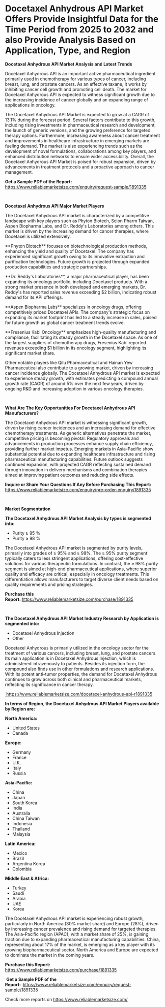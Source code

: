 <p><h1>Docetaxel Anhydrous API Market Offers Provide Insightful Data for the Time Period from 2025 to 2032 and also Provide Analysis Based on Application, Type, and Region</h1></p><p><strong>Docetaxel Anhydrous API Market Analysis and Latest Trends</strong></p>
<p><p>Docetaxel Anhydrous API is an important active pharmaceutical ingredient primarily used in chemotherapy for various types of cancer, including breast, lung, and prostate cancers. As an effective taxane, it works by inhibiting cancer cell growth and promoting cell death. The market for Docetaxel Anhydrous API is expected to witness significant growth due to the increasing incidence of cancer globally and an expanding range of applications in oncology.</p><p>The Docetaxel Anhydrous API Market is expected to grow at a CAGR of 13.1% during the forecast period. Several factors contribute to this growth, including rising investments in pharmaceutical research and development, the launch of generic versions, and the growing preference for targeted therapy options. Furthermore, increasing awareness about cancer treatment and improvements in healthcare infrastructure in emerging markets are fueling demand. The market is also experiencing trends such as the development of novel formulations, collaborations among key players, and enhanced distribution networks to ensure wider accessibility. Overall, the Docetaxel Anhydrous API Market is poised for robust expansion, driven by advancements in treatment protocols and a proactive approach to cancer management.</p></p>
<p><strong>Get a Sample PDF of the Report:&nbsp;</strong> <a href="https://www.reliablemarketsize.com/enquiry/request-sample/1891335?utm_campaign=3525&utm_medium=2&utm_source=Github&utm_content=ia&utm_term=28032025&utm_id=docetaxel-anhydrous-api">https://www.reliablemarketsize.com/enquiry/request-sample/1891335</a></p>
<p>&nbsp;</p>
<p><strong>Docetaxel Anhydrous API Major Market Players</strong></p>
<p><p>The Docetaxel Anhydrous API market is characterized by a competitive landscape with key players such as Phyton Biotech, Scion Pharm Taiwan, Aspen Biopharma Labs, and Dr. Reddy's Laboratories among others. This market is driven by the increasing demand for cancer therapies, where Docetaxel is utilized extensively.</p><p>**Phyton Biotech** focuses on biotechnological production methods, enhancing the yield and quality of Docetaxel. The company has experienced significant growth owing to its innovative extraction and purification technologies. Future growth is projected through expanded production capabilities and strategic partnerships.</p><p>**Dr. Reddy's Laboratories**, a major pharmaceutical player, has been expanding its oncology portfolio, including Docetaxel products. With a strong market presence in both developed and emerging markets, Dr. Reddy's has reported sales revenue exceeding $2 billion, indicating robust demand for its API offerings.</p><p>**Aspen Biopharma Labs** specializes in oncology drugs, offering competitively priced Docetaxel APIs. The company's strategic focus on expanding its market footprint has led to a steady increase in sales, poised for future growth as global cancer treatment trends evolve.</p><p>**Fresenius Kabi Oncology** emphasizes high-quality manufacturing and compliance, facilitating its steady growth in the Docetaxel space. As one of the largest suppliers of chemotherapy drugs, Fresenius Kabi reported revenues exceeding $1 billion in its oncology segment, highlighting its significant market share.</p><p>Other notable players like Qilu Pharmaceutical and Hainan Yew Pharmaceutical also contribute to a growing market, driven by increasing cancer incidence globally. The Docetaxel Anhydrous API market is expected to experience steady growth, with estimates predicting a compound annual growth rate (CAGR) of around 5% over the next few years, driven by ongoing R&D and increasing adoption in various oncology therapies.</p></p>
<p>&nbsp;</p>
<p><strong>What Are The Key Opportunities For Docetaxel Anhydrous API Manufacturers?</strong></p>
<p><p>The Docetaxel Anhydrous API market is witnessing significant growth, driven by rising cancer incidences and an increasing demand for effective chemotherapy treatments. As generic alternatives penetrate the market, competitive pricing is becoming pivotal. Regulatory approvals and advancements in production processes enhance supply chain efficiency, providing further market impetus. Emerging markets in Asia-Pacific show substantial potential due to expanding healthcare infrastructure and rising pharmaceutical manufacturing capabilities. Future outlook suggests continued expansion, with projected CAGR reflecting sustained demand through innovation in delivery mechanisms and combination therapies aimed at improving patient outcomes and reducing side effects.</p></p>
<p><strong>Inquire or Share Your Questions If Any Before Purchasing This Report:</strong> <a href="https://www.reliablemarketsize.com/enquiry/pre-order-enquiry/1891335?utm_campaign=3525&utm_medium=2&utm_source=Github&utm_content=ia&utm_term=28032025&utm_id=docetaxel-anhydrous-api">https://www.reliablemarketsize.com/enquiry/pre-order-enquiry/1891335</a></p>
<p>&nbsp;</p>
<p><strong>Market Segmentation</strong></p>
<p><strong>The Docetaxel Anhydrous API Market Analysis by types is segmented into:</strong></p>
<p><ul><li>Purity ≥ 95 %</li><li>Purity ≥ 98 %</li></ul></p>
<p><p>The Docetaxel Anhydrous API market is segmented by purity levels, primarily into grades of ≥ 95% and ≥ 98%. The ≥ 95% purity segment typically caters to less stringent applications, offering cost-effective solutions for various therapeutic formulations. In contrast, the ≥ 98% purity segment is aimed at high-end pharmaceutical applications, where superior quality and efficacy are critical, especially in oncology treatments. This differentiation allows manufacturers to target diverse client needs based on quality requirements and pricing strategies.</p></p>
<p><strong>Purchase this Report:&nbsp;</strong><a href="https://www.reliablemarketsize.com/purchase/1891335?utm_campaign=3525&utm_medium=2&utm_source=Github&utm_content=ia&utm_term=28032025&utm_id=docetaxel-anhydrous-api">https://www.reliablemarketsize.com/purchase/1891335</a></p>
<p>&nbsp;</p>
<p><strong>The Docetaxel Anhydrous API Market Industry Research by Application is segmented into:</strong></p>
<p><ul><li>Docetaxel Anhydrous Injection</li><li>Other</li></ul></p>
<p><p>Docetaxel Anhydrous is primarily utilized in the oncology sector for the treatment of various cancers, including breast, lung, and prostate cancers. Its main application is in Docetaxel Anhydrous Injection, which is administered intravenously to patients. Besides its injection form, the compound also finds use in other formulations and research applications. With its potent anti-tumor properties, the demand for Docetaxel Anhydrous continues to grow across both clinical and pharmaceutical markets, reflecting its significance in cancer therapy.</p></p>
<p><a href="https://www.reliablemarketsize.com/docetaxel-anhydrous-api-r1891335?utm_campaign=3525&utm_medium=2&utm_source=Github&utm_content=ia&utm_term=28032025&utm_id=docetaxel-anhydrous-api">&nbsp;https://www.reliablemarketsize.com/docetaxel-anhydrous-api-r1891335</a></p>
<p><strong>In terms of Region, the Docetaxel Anhydrous API Market Players available by Region are:</strong></p>
<p>
    <p> <strong> North America: </strong>
        <ul>
            <li>United States</li>
            <li>Canada</li>
        </ul>
        </p> 
    <p> <strong> Europe: </strong>
        <ul>
            <li>Germany</li>
            <li>France</li>
            <li>U.K.</li>
            <li>Italy</li>
            <li>Russia</li>
        </ul>
        </p> 
    <p> <strong> Asia-Pacific: </strong>
        <ul>
            <li>China</li>
            <li>Japan</li>
            <li>South Korea</li>
            <li>India</li>
            <li>Australia</li>
            <li>China Taiwan</li>
            <li>Indonesia</li>
            <li>Thailand</li>
            <li>Malaysia</li>
        </ul>
        </p> 
    <p> <strong> Latin America: </strong>
        <ul>
            <li>Mexico</li>
            <li>Brazil</li>
            <li>Argentina Korea</li>
            <li>Colombia</li>
        </ul>
        </p> 
    <p> <strong> Middle East & Africa: </strong>
        <ul>
            <li>Turkey</li>
            <li>Saudi</li>
            <li>Arabia</li>
            <li>UAE</li>
            <li>Korea</li>
        </ul>
    </p>
    </p>
<p><p>The Docetaxel Anhydrous API market is experiencing robust growth, particularly in North America (30% market share) and Europe (28%), driven by increasing cancer prevalence and rising demand for targeted therapies. The Asia-Pacific region (APAC), with a market share of 25%, is gaining traction due to expanding pharmaceutical manufacturing capabilities. China, representing about 17% of the market, is emerging as a key player with its growing biopharmaceutical sector. North America and Europe are expected to dominate the market in the coming years.</p></p>
<p><strong>Purchase this Report: </strong><a href="https://www.reliablemarketsize.com/purchase/1891335?utm_campaign=3525&utm_medium=2&utm_source=Github&utm_content=ia&utm_term=28032025&utm_id=docetaxel-anhydrous-api">https://www.reliablemarketsize.com/purchase/1891335</a></p>
<p>&nbsp;<strong>Get a Sample PDF of the Report:&nbsp;&nbsp;</strong><a href="https://www.reliablemarketsize.com/enquiry/request-sample/1891335?utm_campaign=3525&utm_medium=2&utm_source=Github&utm_content=ia&utm_term=28032025&utm_id=docetaxel-anhydrous-api">https://www.reliablemarketsize.com/enquiry/request-sample/1891335</a></p>
<p><strong></strong></p>
<p>Check more reports on <a href="https://www.reliablemarketsize.com/?utm_campaign=3525&utm_medium=2&utm_source=Github&utm_content=ia&utm_term=28032025&utm_id=docetaxel-anhydrous-api">https://www.reliablemarketsize.com/</a></p>
